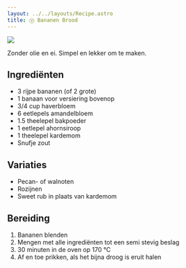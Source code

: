 ```yaml
---
layout: ../../layouts/Recipe.astro
title: Ⓥ Bananen Brood
---
```

![](/images/uploads/bananen-brood.jpg)

Zonder olie en ei. Simpel en lekker om te maken.

## Ingrediënten

* 3 rijpe bananen (of 2 grote)
* 1 banaan voor versiering bovenop
* 3/4 cup haverbloem
* 6 eetlepels amandelbloem
* 1.5 theelepel bakpoeder
* 1 eetlepel ahornsiroop
* 1 theelepel kardemom
* Snufje zout

## Variaties

* Pecan- of walnoten
* Rozijnen
* Sweet rub in plaats van kardemom

## Bereiding

1. Bananen blenden
2. Mengen met alle ingrediënten tot een semi stevig beslag
3. 30 minuten in de oven op 170 °C
4. Af en toe prikken, als het bijna droog is eruit halen